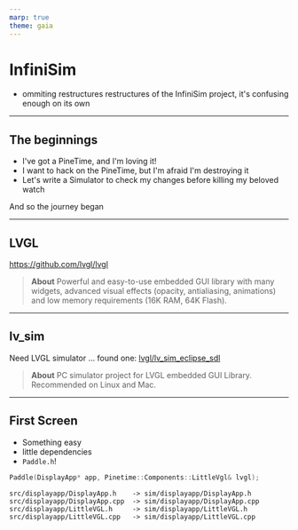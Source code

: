 ```yaml
---
marp: true
theme: gaia
---
```


# InfiniSim

- ommiting restructures restructures of the InfiniSim project, it's confusing enough on its own

---

## The beginnings

- I've got a PineTime, and I'm loving it!
- I want to hack on the PineTime, but I'm afraid I'm destroying it
- Let's write a Simulator to check my changes before killing my beloved watch

And so the journey began

---

## LVGL

https://github.com/lvgl/lvgl

> **About**
> Powerful and easy-to-use embedded GUI library with many widgets, advanced visual effects (opacity, antialiasing, animations) and low memory requirements (16K RAM, 64K Flash).

---

## lv_sim

Need LVGL simulator ... found one: [lvgl/lv_sim_eclipse_sdl ](https://github.com/lvgl/lv_sim_eclipse_sdl)

> **About**
> PC simulator project for LVGL embedded GUI Library. Recommended on Linux and Mac.

---

## First Screen

- Something easy
- little dependencies
- `Paddle.h`!

```cpp
Paddle(DisplayApp* app, Pinetime::Components::LittleVgl& lvgl);
```

```
src/displayapp/DisplayApp.h    -> sim/displayapp/DisplayApp.h
src/displayapp/DisplayApp.cpp  -> sim/displayapp/DisplayApp.cpp
src/displayapp/LittleVGL.h     -> sim/displayapp/LittleVGL.h
src/displayapp/LittleVGL.cpp   -> sim/displayapp/LittleVGL.cpp
```
